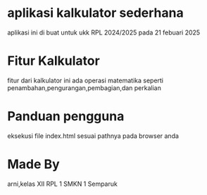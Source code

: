 # aplikasi kalkulator sederhana 
aplikasi ini di buat untuk ukk RPL 2024/2025 pada 21 febuari 2025

# Fitur Kalkulator
fitur dari kalkulator ini ada operasi matematika seperti penambahan,pengurangan,pembagian,dan perkalian

# Panduan pengguna
eksekusi file index.html sesuai pathnya pada browser anda

# Made By
arni,kelas XII RPL 1 SMKN 1 Semparuk

